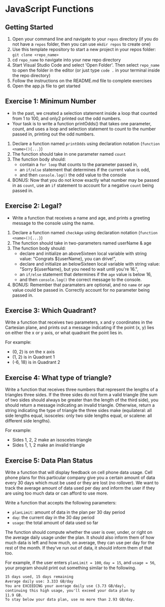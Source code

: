 # JavaScript Functions

## Getting Started

1. Open your command line and navigate to your `repos` directory (if you do not have a `repos` folder, then you can use `mkdir repos` to create one)
2. Use this template repository to start a new project in your repos folder: `git clone <repo_name>`
3. cd `repo_name` to navigate into your new repo directory
4. Start Visual Studio Code and select 'Open Folder'. Then select `repo_name` to open the folder in the editor (or just type `code .` in your terminal inside the repo directory)
5. Follow the instructions on the README.md file to complete exercises
6. Open the app.js file to get started

## Exercise 1: Minimum Number

- In the past, we created a selection statement inside a loop that counted from 1 to 100, and only2 printed out the odd numbers.
- Your task is to write a function printOdds() that takes one parameter, count, and uses a loop and selection statement to count to the number passed in, printing out the odd numbers.

1. Declare a function named `printOdds` using declaration notation (`function <name>(){...}`)
2. The function should take in one parameter named `count`
3. The function body should:
   - contain a `for loop` that counts to the parameter passed in,
   - an `if/else` statement that determines if the current value is odd,
   - and then `console.log()` the odd value to the console
4. BONUS: Now that you do not know exactly what number may be passed in as `count`, use an `if` statement to account for a negative `count` being passed in.

## Exercise 2: Legal?

- Write a function that receives a name and age, and prints a greeting message to the console using the name.

1. Declare a function named `checkAge` using declaration notation (`function <name>(){...}`)
2. The function should take in two-parameters named userName & age
3. The function body should:
   - declare and initialize an aboveSixteen local variable with string value: "Congrats ${userName}, you can drive!",
   - declare and initialize an belowSixteen local variable with string value: "Sorry ${userName}, but you need to wait until you're 16.",
   - an `if/else` statement that determines if the `age` value is below 16,
   - and then `console.log()` the correct message to the console.
4. BONUS: Remember that paramaters are optional, and no `name` or `age` value could be passed in. Correctly account for no parameter being passed in.

## Exercise 3: Which Quadrant?

Write a function that receives two parameters, x and y coordinates in
the Cartesian plane, and prints out a message indicating if the point (x, y) lies on either the x or y axis,
 or what quadrant the point lies in.

 For example:

 - (0, 2) is on the x axis
 - (1, 2) is in Quadrant 1
 - (-6, 18) is in Quadrant 2

## Exercise 4: What type of triangle?

Write a function that receives three numbers that represent the lengths of a triangles three sides. If the three
sides do not form a valid triangle (the sum of two sides should always be greater than the length of the third side),
 you should return a message indicating an invalid triangle. Otherwise, return a string indicating the type of triangle
the three sides make (equilateral: all side lengths equal, isosceles: only two side lengths equal, or scalene: all different side lengths).

For example:

- Sides 1, 2, 2 make an isosceles triangle
- Sides 1, 1, 2 make an invalid triangle

## Exercise 5: Data Plan Status

Write a function that will display feedback on cell phone data usage. Cell phone
plans for this particular company give you a certain amount of data every 30 days
which must be used or they are lost (no rollover). We want to track the average amount of data
 used per day and inform the user if they are using too much data or can
afford to use more.

Write a function that accepts the following parameters:

- `planLimit`: amount of data in the plan per 30 day period
- `day`: the current day in the 30 day period
- `usage`: the total amount of data used so far

The function should compute whether the user is over, under, or right on the average
daily usage under the plan. It should also inform them of how much data is left
and how much, on average, they can use per day for the rest of the month. If
they’ve run out of data, it should inform them of that too.

For example, if the user enters `planLimit = 100`, `day = 15`, and `usage = 56`, your program should print
out something similar to the following.

```txt
15 days used, 15 days remaining
Average daily use: 3.333 GB/day
You are EXCEEDING your average daily use (3.73 GB/day),
continuing this high usage, you'll exceed your data plan by
11.9 GB.
To stay below your data plan, use no more than 2.93 GB/day.
```

